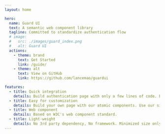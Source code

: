 ```yaml
---
layout: home

hero:
  name: Guard UI
  text: A semantic web component library
  tagline: Committed to standardize authentication flow
  # image:
  #   src: ./images/guard_index.png
  #   alt: Guard UI
  actions:
    - theme: brand
      text: Get Started
      link: /guide/
    - theme: alt
      text: View on GitHub
      link: https://github.com/lancemao/guardui

features:
  - title: Quick integration
    details: Build authentication page with only a few lines of code. Experience fast development like never before.
  - title: Easy for customization
    details: Build your own page with our atomic components. Use our simple APIs to customize your UI and auth flow.
  - title: Web component
    details: Based on W3C's web component standard.
  - title: Light-weight
    details: No 3rd party dependency, No framework. Minimized size only a few KB.
---
```

